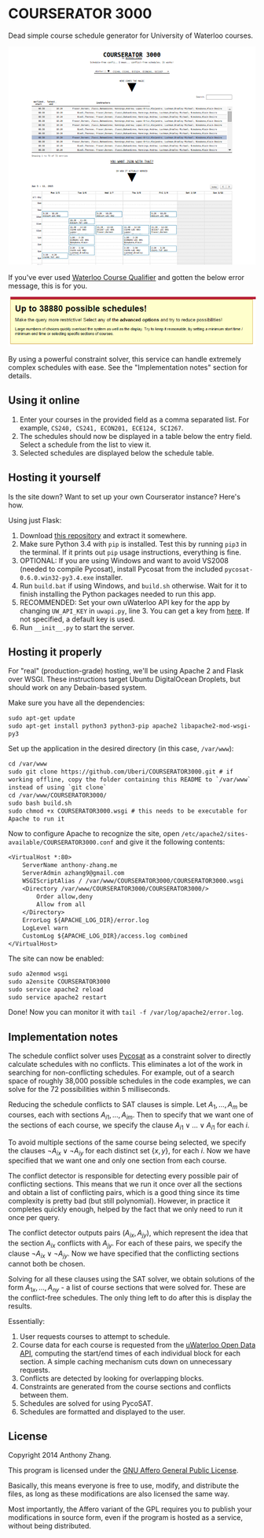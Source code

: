 COURSERATOR 3000
================

Dead simple course schedule generator for University of Waterloo courses.

![Screenshot](screenshot.png)

If you've ever used [Waterloo Course Qualifier](http://coursequalifier.com/) and gotten the below error message, this is for you.

![Course Qualifier Error](course_qualifier_error.png)

By using a powerful constraint solver, this service can handle extremely complex schedules with ease. See the "Implementation notes" section for details.

Using it online
---------------

1. Enter your courses in the provided field as a comma separated list. For example, `CS240, CS241, ECON201, ECE124, SCI267`.
2. The schedules should now be displayed in a table below the entry field. Select a schedule from the list to view it.
3. Selected schedules are displayed below the schedule table.

Hosting it yourself
-------------------

Is the site down? Want to set up your own Courserator instance? Here's how.

Using just Flask:

1. Download [this repository](https://github.com/Uberi/COURSERATOR-3000/archive/master.zip) and extract it somewhere.
2. Make sure Python 3.4 with `pip` is installed. Test this by running `pip3` in the terminal. If it prints out `pip` usage instructions, everything is fine.
3. OPTIONAL: If you are using Windows and want to avoid VS2008 (needed to compile Pycosat), install Pycosat from the included `pycosat-0.6.0.win32-py3.4.exe` installer.
4. Run `build.bat` if using Windows, and `build.sh` otherwise. Wait for it to finish installing the Python packages needed to run this app.
5. RECOMMENDED: Set your own uWaterloo API key for the app by changing `UW_API_KEY` in `uwapi.py`, line 3. You can get a key from [here](http://api.uwaterloo.ca/apikey/). If not specified, a default key is used.
6. Run `__init__.py` to start the server.

Hosting it properly
-------------------

For "real" (production-grade) hosting, we'll be using Apache 2 and Flask over WSGI. These instructions target Ubuntu DigitalOcean Droplets, but should work on any Debain-based system.

Make sure you have all the dependencies:

    sudo apt-get update
    sudo apt-get install python3 python3-pip apache2 libapache2-mod-wsgi-py3

Set up the application in the desired directory (in this case, `/var/www`):

    cd /var/www
    sudo git clone https://github.com/Uberi/COURSERATOR3000.git # if working offline, copy the folder containing this README to `/var/www` instead of using `git clone`
    cd /var/www/COURSERATOR3000/
    sudo bash build.sh
    sudo chmod +x COURSERATOR3000.wsgi # this needs to be executable for Apache to run it

Now to configure Apache to recognize the site, open `/etc/apache2/sites-available/COURSERATOR3000.conf` and give it the following contents:

    <VirtualHost *:80>
        ServerName anthony-zhang.me
        ServerAdmin azhang9@gmail.com
        WSGIScriptAlias / /var/www/COURSERATOR3000/COURSERATOR3000.wsgi
        <Directory /var/www/COURSERATOR3000/COURSERATOR3000/>
            Order allow,deny
            Allow from all
        </Directory>
        ErrorLog ${APACHE_LOG_DIR}/error.log
        LogLevel warn
        CustomLog ${APACHE_LOG_DIR}/access.log combined
    </VirtualHost>

The site can now be enabled:

    sudo a2enmod wsgi
    sudo a2ensite COURSERATOR3000
    sudo service apache2 reload
    sudo service apache2 restart

Done! Now you can monitor it with `tail -f /var/log/apache2/error.log`.

Implementation notes
--------------------

The schedule conflict solver uses [Pycosat](https://pypi.python.org/pypi/pycosat) as a constraint solver to directly calculate schedules with no conflicts. This eliminates a lot of the work in searching for non-conflicting schedules. For example, out of a search space of roughly 38,000 possible schedules in the code examples, we can solve for the 72 possibilities within 5 milliseconds.

Reducing the schedule conflicts to SAT clauses is simple. Let $A_1, \ldots, A_m$ be courses, each with sections ${A_i}_1, \ldots, {A_i}_m$. Then to specify that we want one of the sections of each course, we specify the clause ${A_i}_1 \lor \ldots \lor {A_i}_1$ for each $i$.

To avoid multiple sections of the same course being selected, we specify the clauses $\neg {A_i}_x \lor \neg {A_i}_y$ for each distinct set $\left\{x, y\right\}$, for each $i$. Now we have specified that we want one and only one section from each course.

The conflict detector is responsible for detecting every possible pair of conflicting sections. This means that we run it once over all the sections and obtain a list of conflicting pairs, which is a good thing since its time complexity is pretty bad (but still polynomial). However, in practice it completes quickly enough, helped by the fact that we only need to run it once per query.

The conflict detector outputs pairs $({A_i}_x, {A_j}_y)$, which represent the idea that the section ${A_i}_x$ conflicts with ${A_j}_y$. For each of these pairs, we specify the clause $\neg {A_i}_x \lor \neg {A_j}_y$. Now we have specified that the conflicting sections cannot both be chosen.

Solving for all these clauses using the SAT solver, we obtain solutions of the form ${A_1}_x, \ldots, {A_n}_y$ - a list of course sections that were solved for. These are the conflict-free schedules. The only thing left to do after this is display the results.

Essentially:

1. User requests courses to attempt to schedule.
2. Course data for each course is requested from the [uWaterloo Open Data API](http://api.uwaterloo.ca/), computing the start/end times of each individual block for each section. A simple caching mechanism cuts down on unnecessary requests.
3. Conflicts are detected by looking for overlapping blocks.
4. Constraints are generated from the course sections and conflicts between them.
5. Schedules are solved for using PycoSAT.
6. Schedules are formatted and displayed to the user.

License
-------

Copyright 2014 Anthony Zhang.

This program is licensed under the [GNU Affero General Public License](http://www.gnu.org/licenses/agpl-3.0.html).

Basically, this means everyone is free to use, modify, and distribute the files, as long as these modifications are also licensed the same way.

Most importantly, the Affero variant of the GPL requires you to publish your modifications in source form, even if the program is hosted as a service, without being distributed.
